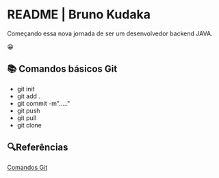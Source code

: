 
# README | Bruno Kudaka

Começando essa nova jornada de ser um desenvolvedor backend JAVA. 

😁

## 📚 Comandos básicos Git
- git init
- git add .
- git commit -m"....."
- git push
- git pull
- git clone

## 🔍Referências
[Comandos Git](https://git-scm.com/docs)
